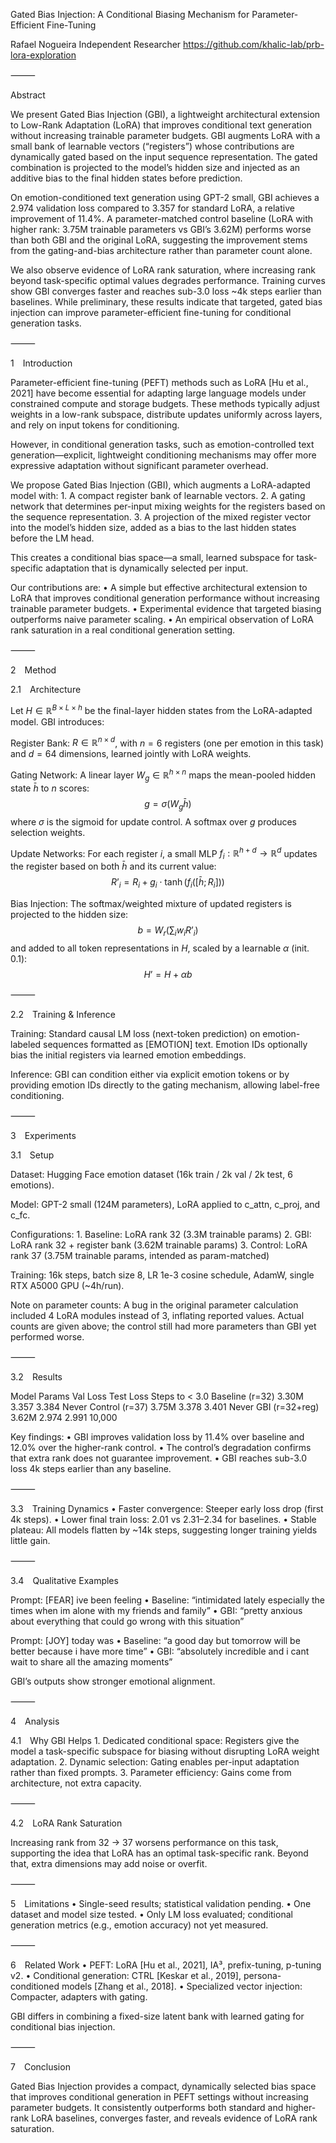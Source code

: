 Gated Bias Injection: A Conditional Biasing Mechanism for Parameter-Efficient Fine-Tuning

Rafael Nogueira
Independent Researcher
https://github.com/khalic-lab/prb-lora-exploration

⸻

Abstract

We present Gated Bias Injection (GBI), a lightweight architectural extension to Low-Rank Adaptation (LoRA) that improves conditional text generation without increasing trainable parameter budgets.
GBI augments LoRA with a small bank of learnable vectors (“registers”) whose contributions are dynamically gated based on the input sequence representation. The gated combination is projected to the model’s hidden size and injected as an additive bias to the final hidden states before prediction.

On emotion-conditioned text generation using GPT-2 small, GBI achieves a 2.974 validation loss compared to 3.357 for standard LoRA, a relative improvement of 11.4%. A parameter-matched control baseline (LoRA with higher rank: 3.75M trainable parameters vs GBI’s 3.62M) performs worse than both GBI and the original LoRA, suggesting the improvement stems from the gating-and-bias architecture rather than parameter count alone.

We also observe evidence of LoRA rank saturation, where increasing rank beyond task-specific optimal values degrades performance. Training curves show GBI converges faster and reaches sub-3.0 loss ~4k steps earlier than baselines. While preliminary, these results indicate that targeted, gated bias injection can improve parameter-efficient fine-tuning for conditional generation tasks.

⸻

1 Introduction

Parameter-efficient fine-tuning (PEFT) methods such as LoRA [Hu et al., 2021] have become essential for adapting large language models under constrained compute and storage budgets. These methods typically adjust weights in a low-rank subspace, distribute updates uniformly across layers, and rely on input tokens for conditioning.

However, in conditional generation tasks, such as emotion-controlled text generation—explicit, lightweight conditioning mechanisms may offer more expressive adaptation without significant parameter overhead.

We propose Gated Bias Injection (GBI), which augments a LoRA-adapted model with:
	1.	A compact register bank of learnable vectors.
	2.	A gating network that determines per-input mixing weights for the registers based on the sequence representation.
	3.	A projection of the mixed register vector into the model’s hidden size, added as a bias to the last hidden states before the LM head.

This creates a conditional bias space—a small, learned subspace for task-specific adaptation that is dynamically selected per input.

Our contributions are:
	•	A simple but effective architectural extension to LoRA that improves conditional generation performance without increasing trainable parameter budgets.
	•	Experimental evidence that targeted biasing outperforms naive parameter scaling.
	•	An empirical observation of LoRA rank saturation in a real conditional generation setting.

⸻

2 Method

2.1 Architecture

Let $H \in \mathbb{R}^{B \times L \times h}$ be the final-layer hidden states from the LoRA-adapted model.
GBI introduces:

Register Bank: $R \in \mathbb{R}^{n \times d}$, with $n=6$ registers (one per emotion in this task) and $d=64$ dimensions, learned jointly with LoRA weights.

Gating Network: A linear layer $W_g \in \mathbb{R}^{h \times n}$ maps the mean-pooled hidden state $\bar{h}$ to $n$ scores:
$$ g = \sigma(W_g \bar{h}) $$
where $\sigma$ is the sigmoid for update control. A softmax over $g$ produces selection weights.

Update Networks: For each register $i$, a small MLP $f_i: \mathbb{R}^{h+d} \to \mathbb{R}^d$ updates the register based on both $\bar{h}$ and its current value:
$$ R’_i = R_i + g_i \cdot \tanh(f_i([\bar{h}; R_i])) $$

Bias Injection: The softmax/weighted mixture of updated registers is projected to the hidden size:
$$ b = W_r \left(\sum_i w_i R’_i \right) $$
and added to all token representations in $H$, scaled by a learnable $\alpha$ (init. 0.1):
$$ H’ = H + \alpha b $$

⸻

2.2 Training & Inference

Training: Standard causal LM loss (next-token prediction) on emotion-labeled sequences formatted as [EMOTION] text. Emotion IDs optionally bias the initial registers via learned emotion embeddings.

Inference: GBI can condition either via explicit emotion tokens or by providing emotion IDs directly to the gating mechanism, allowing label-free conditioning.

⸻

3 Experiments

3.1 Setup

Dataset: Hugging Face emotion dataset (16k train / 2k val / 2k test, 6 emotions).

Model: GPT-2 small (124M parameters), LoRA applied to c_attn, c_proj, and c_fc.

Configurations:
	1.	Baseline: LoRA rank 32 (3.3M trainable params)
	2.	GBI: LoRA rank 32 + register bank (3.62M trainable params)
	3.	Control: LoRA rank 37 (3.75M trainable params, intended as param-matched)

Training: 16k steps, batch size 8, LR 1e-3 cosine schedule, AdamW, single RTX A5000 GPU (~4h/run).

Note on parameter counts: A bug in the original parameter calculation included 4 LoRA modules instead of 3, inflating reported values. Actual counts are given above; the control still had more parameters than GBI yet performed worse.

⸻

3.2 Results

Model	Params	Val Loss	Test Loss	Steps to < 3.0
Baseline (r=32)	3.30M	3.357	3.384	Never
Control (r=37)	3.75M	3.378	3.401	Never
GBI (r=32+reg)	3.62M	2.974	2.991	10,000

Key findings:
	•	GBI improves validation loss by 11.4% over baseline and 12.0% over the higher-rank control.
	•	The control’s degradation confirms that extra rank does not guarantee improvement.
	•	GBI reaches sub-3.0 loss 4k steps earlier than any baseline.

⸻

3.3 Training Dynamics
	•	Faster convergence: Steeper early loss drop (first 4k steps).
	•	Lower final train loss: 2.01 vs 2.31–2.34 for baselines.
	•	Stable plateau: All models flatten by ~14k steps, suggesting longer training yields little gain.

⸻

3.4 Qualitative Examples

Prompt: [FEAR] ive been feeling
	•	Baseline: “intimidated lately especially the times when im alone with my friends and family”
	•	GBI: “pretty anxious about everything that could go wrong with this situation”

Prompt: [JOY] today was
	•	Baseline: “a good day but tomorrow will be better because i have more time”
	•	GBI: “absolutely incredible and i cant wait to share all the amazing moments”

GBI’s outputs show stronger emotional alignment.

⸻

4 Analysis

4.1 Why GBI Helps
	1.	Dedicated conditional space: Registers give the model a task-specific subspace for biasing without disrupting LoRA weight adaptation.
	2.	Dynamic selection: Gating enables per-input adaptation rather than fixed prompts.
	3.	Parameter efficiency: Gains come from architecture, not extra capacity.

⸻

4.2 LoRA Rank Saturation

Increasing rank from 32 → 37 worsens performance on this task, supporting the idea that LoRA has an optimal task-specific rank. Beyond that, extra dimensions may add noise or overfit.

⸻

5 Limitations
	•	Single-seed results; statistical validation pending.
	•	One dataset and model size tested.
	•	Only LM loss evaluated; conditional generation metrics (e.g., emotion accuracy) not yet measured.

⸻

6 Related Work
	•	PEFT: LoRA [Hu et al., 2021], IA³, prefix-tuning, p-tuning v2.
	•	Conditional generation: CTRL [Keskar et al., 2019], persona-conditioned models [Zhang et al., 2018].
	•	Specialized vector injection: Compacter, adapters with gating.

GBI differs in combining a fixed-size latent bank with learned gating for conditional bias injection.

⸻

7 Conclusion

Gated Bias Injection provides a compact, dynamically selected bias space that improves conditional generation in PEFT settings without increasing parameter budgets. It consistently outperforms both standard and higher-rank LoRA baselines, converges faster, and reveals evidence of LoRA rank saturation.
